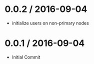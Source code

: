 
0.0.2 / 2016-09-04
==================

  * initialize users on non-primary nodes

0.0.1 / 2016-09-04
==================

  * Initial Commit

